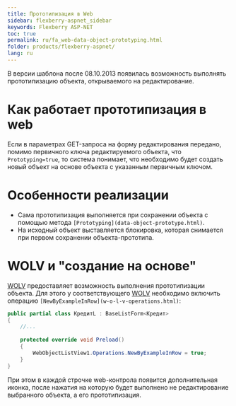 ```yaml
---
title: Прототипизация в Web
sidebar: flexberry-aspnet_sidebar
keywords: Flexberry ASP-NET
toc: true
permalink: ru/fa_web-data-object-prototyping.html
folder: products/flexberry-aspnet/
lang: ru
---
```



В версии шаблона после 08.10.2013 появилась возможность выполнять прототипизацию объекта, открываемого на редактирование.

# Как работает прототипизация в web
Если в параметрах GET-запроса на форму редактирования передано, помимо первичного ключа редактируемого объекта, что `Prototyping=true`, то система понимает, что необходимо будет создать новый объект на основе объекта с указанным первичным ключом.

# Особенности реализации
* Сама прототипизация выполняется при сохранении объекта с помощью метода `[Prototyping](data-object-prototype.html)`.
* На исходный объект выставляется блокировка, которая снимается при первом сохранении объекта-прототипа.

# WOLV и "создание на основе"
[WOLV](fa_web-object-list-view.html) предоставляет возможность выполнения прототипизации объекта. Для этого у соответствующего [WOLV](fa_web-object-list-view.html) необходимо включить операцию `[NewByExampleInRow](w-o-l-v-operations.html)`:
```csharp
public partial class КредитL : BaseListForm<Кредит>
{
	//...
	
	protected override void Preload()
	{
		WebObjectListView1.Operations.NewByExampleInRow = true;
	}
}
```

При этом в каждой строчке web-контрола появится дополнительная иконка, после нажатия на которую будет выполнено не редактирование выбранного объекта, а его прототипизация.
